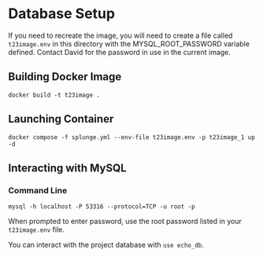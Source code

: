 # Database Setup

If you need to recreate the image, you will need to create a file called
`t23image.env` in this directory with the MYSQL_ROOT_PASSWORD variable defined.
Contact David for the password in use in the current image.

## Building Docker Image

```
docker build -t t23image .
```

## Launching Container

```
docker compose -f splunge.yml --env-file t23image.env -p t23image_1 up -d
```

## Interacting with MySQL

### Command Line

```
mysql -h localhost -P 53316 --protocol=TCP -u root -p
```

When prompted to enter password, use the root password listed in your `t23image.env` file.

You can interact with the project database with `use echo_db`.

